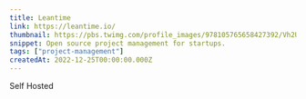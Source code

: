 ```yaml
---
title: Leantime
link: https://leantime.io/
thumbnail: https://pbs.twimg.com/profile_images/978105765658427392/Vh2UKpPG_400x400.jpg
snippet: Open source project management for startups.
tags: ["project-management"]
createdAt: 2022-12-25T00:00:00.000Z
---
```

Self Hosted